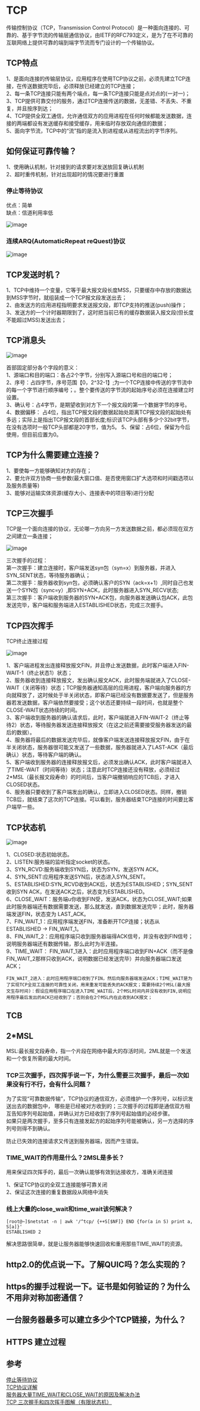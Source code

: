 
# TCP

传输控制协议（TCP，Transmission Control Protocol）是一种面向连接的、可靠的、基于字节流的传输层通信协议，由IETF的RFC793定义，是为了在不可靠的互联网络上提供可靠的端到端字节流而专门设计的一个传输协议。

## TCP特点

1、是面向连接的传输层协议，应用程序在使用TCP协议之前，必须先建立TCP连接，在传送数据完毕后，必须释放已经建立的TCP连接；  
2、每一条TCP连接只能有两个端点，每一条TCP连接只能是点对点的(一对一)；  
3、TCP提供可靠交付的服务，通过TCP连接传送的数据，无差错、不丢失、不重复，并且按序到达；  
4、TCP提供全双工通信，允许通信双方的应用进程在任何时候都能发送数据，连接的两端都设有发送缓存和接受缓存，用来临时存放双向通信的数据；  
5、面向字节流，TCP中的“流”指的是流入到进程或从进程流出的字节序列。  

## 如何保证可靠传输？

1、使用确认机制，针对接到的请求要对发送放回复确认机制  
2、超时重传机制，针对出现超时的情况要进行重置

### 停止等待协议

优点：简单  
缺点：信道利用率低  

![image](./image/stop_wait.png)

### 连续ARQ(AutomaticRepeat reQuest)协议

![image](./image/arq.png)

## TCP发送时机？

1、TCP中维持一个变量，它等于最大报文段长度MSS，只要缓存中存放的数据达到MSS字节时，就组装成一个TCP报文段发送出去；  
2、由发送方的应用进程指明要求发送报文段，即TCP支持的推送(push)操作；  
3、发送方的一个计时器期限到了，这时把当前已有的缓存数据装入报文段(但长度不能超过MSS)发送出去；  

## TCP消息头

![image](./image/tcp.jpg)

首部固定部分各个字段的意义：  
1、源端口和目的端口：各占2个字节，分别写入源端口号和目的端口号；  
2、序号：占四字节，序号范围【0，2^32-1】;为一个TCP连接中传送的字节流中的每一个字节进行顺序编号；。整个要传送的字节流的起始序号必须在连接建立时设置。  
3、确认号：占4字节，是期望收到对方下一个报文段的第一个数据字节的序号。  
4、数据偏移： 占4位，指出TCP报文段的数据起始处距离TCP报文段的起始处有多远；实际上是指出TCP报文段的首部长度;标识该TCP头部有多少个32bit字节，在没有选项时一般TCP头部都是20字节，值为5。
5、保留：占6位，保留为今后使用，但目前应置为0。  

## TCP为什么需要建立连接？

1、要使每一方能够确知对方的存在；  
2、要允许双方协商一些参数(最大窗口值、是否使用窗口扩大选项和时间戳选项以及服务质量等)  
3、能够对运输实体资源(缓存大小、连接表中的项目等)进行分配

## TCP三次握手

TCP是一个面向连接的协议，无论哪一方向另一方发送数据之前，都必须现在双方之间建立一条连接；

![image](./image/open_link.png)

三次握手的过程：  
第一次握手：建立连接时，客户端发送syn包（syn=x）到服务器，并进入SYN_SENT状态，等待服务器确认；  
第二次握手：服务器收到syn包，必须确认客户的SYN（ack=x+1）,同时自己也发送一个SYN包（sync=y）,即SYN+ACK，此时服务器进入SYN_RECV状态;  
第三次握手：客户端收到服务器的SYN+ACK包，向服务器发送确认包ACK，此包发送完毕，客户端和服务端进入ESTABLISHED状态，完成三次握手。

## TCP四次挥手

TCP终止连接过程

![image](./image/close_link.png)

1、客户端进程发出连接释放报文FIN，并且停止发送数据，此时客户端进入FIN-WAIT-1（终止状态1）状态；  
2、服务器收到连接释放报文，发出确认报文ACK，此时服务端就进入了CLOSE-WAIT（关闭等待）状态；TCP服务器通知高层的应用进程，客户端向服务器的方向就释放了，这时候处于半关闭状态，即客户端已经没有数据要发送了，但是服务器若发送数据，客户端依然要接受；这个状态还要持续一段时间，也就是整个CLOSE-WAIT状态持续的时间。  
3、客户端收到服务器的确认请求后，此时，客户端就进入FIN-WAIT-2（终止等待2）状态，等待服务器发送连接释放报文（在这之前还需要接受服务器发送的最后的数据）。  
4、服务器将最后的数据发送完毕后，就像客户端发送连接释放报文FIN，由于在半关闭状态，服务器很可能又发送了一些数据，服务器就进入了LAST-ACK（最后确认）状态，等待客户端的确认。  
5、客户端收到服务器的连接释放报文后，必须发出确认ACK，此时客户端就进入了TIME-WAIT（时间等待）状态；注意此时TCP连接还没有释放，必须经过2*MSL（最长报文段寿命）的时间后，当客户端撤销响应的TCB后，才进入CLOSED状态。  
6、服务器只要收到了客户端发出的确认，立即进入CLOSED状态。同样，撤销TCB后，就结束了这次的TCP连接。可以看到，服务器结束TCP连接的时间要比客户端早一些。

## TCP状态机

![image](./image/tcp_status.png)

1、CLOSED:状态初始状态。  
2、LISTEN:服务端的监听指定socket的状态。  
3、SYN_RCVD:服务端收到SYN后，状态为SYN，发送SYN ACK。  
4、SYN_SENT:应用程序发送SYN后，状态进入SYN_SENT。  
5、ESTABLISHED:SYN_RCVD收到ACK后，状态为ESTABLISHED；SYN_SENT收到SYN ACK，在发送ACK之后，状态变为ESTABLISHED。  
6、CLOSE_WAIT：服务端u你收到FIN受，发送ACK，状态为CLOSE_WAIT;如果此时服务器端还有数据需要发送，那么就发送，直到数据发送完毕；此时，服务器端发送FIN，状态变为 LAST_ACK。  
7、FIN_WAIT_1：应用程序端发送FIN，准备断开TCP连接；状态从ESTABLISHED -> FIN_WAIT_1。  
8、FIN_WAIT_2：应用程序端只收到服务器端得ACK信号，并没有收到FIN信号；说明服务器端还有数据传输，那么此时为半连接。  
9、TIME_WAIT：
    FIN_WAIT_1进入：此时应用程序端口收到FIN+ACK（而不是像FIN_WAIT_2那样只收到ACK，说明数据已经发送完毕）并向服务器端口发送ACK；

    FIN_WAIT_2进入：此时应用程序端口收到了FIN，然后向服务器端发送ACK；TIME_WAIT是为了实现TCP全双工连接的可靠性关闭，用来重发可能丢失的ACK报文；需要持续2个MSL(最大报文生存时间)：假设应用程序端口在进入TIME_WAIT后，2个MSL时间内并没有收到FIN,说明应用程序最后发出的ACK已经收到了；否则会在2个MSL内在此收到ACK报文；

## TCB

## 2*MSL

MSL:最长报文段寿命，指一个片段在网络中最大的存活时间，2ML就是一个发送和一个恢复所需的最大时间。

### TCP三次握手，四次挥手说一下，为什么需要三次握手，最后一次如果没有行不行，会有什么问题？

为了实现“可靠数据传输”，TCP协议的通信双方，必须维护一个序列号，以标识发送出去的数据包中， 哪些是已经被对方收到的；三次握手的过程即是通信双方相互告知序列号起始值，并确认对方已经收到了序列号起始值的必经步骤。  
如果只是两次握手，至多只有连接发起方的起始序列号能被确认，另一方选择的序列号则得不到确认。

防止已失效的连接请求又传送到服务器端，因而产生错误。

### TIME_WAIT的作用是什么？2MSL是多长？

用来保证四次挥手的，最后一次确认能够有效到达接收方，准确关闭连接

1、保证TCP协议的全双工连接能够可靠关闭  
2、保证这次连接的重复数据段从网络中消失  

### 线上大量的close_wait和time_wait该何解决？

```network
[root@~]$netstat -n | awk '/^tcp/ {++S[$NF]} END {for(a in S) print a, S[a]}'
ESTABLISHED 2
```

解决思路很简单，就是让服务器能够快速回收和重用那些TIME_WAIT的资源。

## http2.0的优点说一下。了解QUIC吗？怎么实现的？

## https的握手过程说一下。证书是如何验证的？为什么不用非对称加密通信？

## 一台服务器最多可以建立多少个TCP链接，为什么？

## HTTPS 建立过程

## 参考

[停止等待协议](https://www.cnblogs.com/fennleo/p/13434741.html)  
[TCP协议详解](https://zhuanlan.zhihu.com/p/64155705)  
[服务器大量TIME_WAIT和CLOSE_WAIT的原因及解决办法](https://www.cnblogs.com/whx7762/p/9413787.html)  
[TCP 三次握手和四次挥手图解（有限状态机）](https://www.cnblogs.com/huansky/p/13951567.html)
